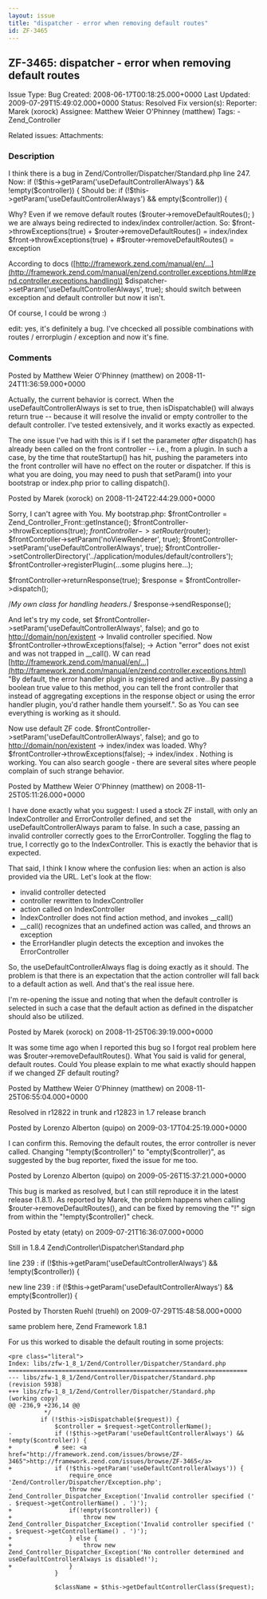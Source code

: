 ```yaml
---
layout: issue
title: "dispatcher - error when removing default routes"
id: ZF-3465
---
```


ZF-3465: dispatcher - error when removing default routes
--------------------------------------------------------

 Issue Type: Bug Created: 2008-06-17T00:18:25.000+0000 Last Updated: 2009-07-29T15:49:02.000+0000 Status: Resolved Fix version(s): 
 Reporter:  Marek (xorock)  Assignee:  Matthew Weier O'Phinney (matthew)  Tags: - Zend\_Controller
 
 Related issues: 
 Attachments: 
### Description

I think there is a bug in Zend/Controller/Dispatcher/Standard.php line 247. Now: if (!$this->getParam('useDefaultControllerAlways') && !empty($controller)) { Should be: if (!$this->getParam('useDefaultControllerAlways') && empty($controller)) {

Why? Even if we remove default routes ($router->removeDefaultRoutes(); ) we are always being redirected to index/index controller/action. So: $front->throwExceptions(true) + $router->removeDefaultRoutes() = index/index $front->throwExceptions(true) + #$router->removeDefaultRoutes() = exception

According to docs ([http://framework.zend.com/manual/en/…](http://framework.zend.com/manual/en/zend.controller.exceptions.html#zend.controller.exceptions.handling)) $dispatcher->setParam('useDefaultControllerAlways', true); should switch between exception and default controller but now it isn't.

Of course, I could be wrong :)

edit: yes, it's definitely a bug. I've chcecked all possible combinations with routes / errorplugin / exception and now it's fine.

 

 

### Comments

Posted by Matthew Weier O'Phinney (matthew) on 2008-11-24T11:36:59.000+0000

Actually, the current behavior is correct. When the useDefaultControllerAlways is set to true, then isDispatchable() will always return true -- because it will resolve the invalid or empty controller to the default controller. I've tested extensively, and it works exactly as expected.

The one issue I've had with this is if I set the parameter _after_ dispatch() has already been called on the front controller -- i.e., from a plugin. In such a case, by the time that routeStartup() has hit, pushing the parameters into the front controller will have no effect on the router or dispatcher. If this is what you are doing, you may need to push that setParam() into your bootstrap or index.php prior to calling dispatch().

 

 

Posted by Marek (xorock) on 2008-11-24T22:44:29.000+0000

Sorry, I can't agree with You. My bootstrap.php: $frontController = Zend\_Controller\_Front::getInstance(); $frontController->throwExceptions(true); $frontController->setRouter($router); $frontController->setParam('noViewRenderer', true); $frontController->setParam('useDefaultControllerAlways', true); $frontController->setControllerDirectory('../application/modules/default/controllers'); $frontController->registerPlugin(...some plugins here...);

$frontController->returnResponse(true); $response = $frontController->dispatch();

/_My own class for handling headers._/ $response->sendResponse();

And let's try my code, set $frontController->setParam('useDefaultControllerAlways', false); and go to <http://domain/non/existent> -> Invalid controller specified. Now $frontController->throwExceptions(false); -> Action "error" does not exist and was not trapped in \_\_call(). W can read [http://framework.zend.com/manual/en/…](http://framework.zend.com/manual/en/zend.controller.exceptions.html) "By default, the error handler plugin is registered and active...By passing a boolean true value to this method, you can tell the front controller that instead of aggregating exceptions in the response object or using the error handler plugin, you'd rather handle them yourself.". So as You can see everything is working as it should.

Now use default ZF code. $frontController->setParam('useDefaultControllerAlways', false); and go to <http://domain/non/existent> -> index/index was loaded. Why? $frontController->throwExceptions(false); -> index/index . Nothing is working. You can also search google - there are several sites where people complain of such strange behavior.

 

 

Posted by Matthew Weier O'Phinney (matthew) on 2008-11-25T05:11:26.000+0000

I have done exactly what you suggest: I used a stock ZF install, with only an IndexController and ErrorController defined, and set the useDefaultControllerAlways param to false. In such a case, passing an invalid controller correctly goes to the ErrorController. Toggling the flag to true, I correctly go to the IndexController. This is exactly the behavior that is expected.

That said, I think I know where the confusion lies: when an action is also provided via the URL. Let's look at the flow:

- invalid controller detected
- controller rewritten to IndexController
- action called on IndexController
- IndexController does not find action method, and invokes \_\_call()
- \_\_call() recognizes that an undefined action was called, and throws an exception
- the ErrorHandler plugin detects the exception and invokes the ErrorController

So, the useDefaultControllerAlways flag is doing exactly as it should. The problem is that there is an expectation that the action controller will fall back to a default action as well. And that's the real issue here.

I'm re-opening the issue and noting that when the default controller is selected in such a case that the default action as defined in the dispatcher should also be utilized.

 

 

Posted by Marek (xorock) on 2008-11-25T06:39:19.000+0000

It was some time ago when I reported this bug so I forgot real problem here was $router->removeDefaultRoutes(). What You said is valid for general, default routes. Could You please explain to me what exactly should happen if we changed ZF default routing?

 

 

Posted by Matthew Weier O'Phinney (matthew) on 2008-11-25T06:55:04.000+0000

Resolved in r12822 in trunk and r12823 in 1.7 release branch

 

 

Posted by Lorenzo Alberton (quipo) on 2009-03-17T04:25:19.000+0000

I can confirm this. Removing the default routes, the error controller is never called. Changing "!empty($controller)" to "empty($controller)", as suggested by the bug reporter, fixed the issue for me too.

 

 

Posted by Lorenzo Alberton (quipo) on 2009-05-26T15:37:21.000+0000

This bug is marked as resolved, but I can still reproduce it in the latest release (1.8.1). As reported by Marek, the problem happens when calling $router->removeDefaultRoutes(), and can be fixed by removing the "!" sign from within the "!empty($controller)" check.

 

 

Posted by etaty (etaty) on 2009-07-21T16:36:07.000+0000

Still in 1.8.4 Zend\\Controller\\Dispatcher\\Standard.php

line 239 : if (!$this->getParam('useDefaultControllerAlways') && !empty($controller)) {

new line 239 : if (!$this->getParam('useDefaultControllerAlways') && empty($controller)) {

 

 

Posted by Thorsten Ruehl (truehl) on 2009-07-29T15:48:58.000+0000

same problem here, Zend Framework 1.8.1

For us this worked to disable the default routing in some projects:

 
    <pre class="literal">
    Index: libs/zfw-1_8_1/Zend/Controller/Dispatcher/Standard.php
    ===================================================================
    --- libs/zfw-1_8_1/Zend/Controller/Dispatcher/Standard.php      (revision 5938)
    +++ libs/zfw-1_8_1/Zend/Controller/Dispatcher/Standard.php      (working copy)
    @@ -236,9 +236,14 @@
              */
             if (!$this->isDispatchable($request)) {
                 $controller = $request->getControllerName();
    -            if (!$this->getParam('useDefaultControllerAlways') && !empty($controller)) {
    +            # see: <a href="http://framework.zend.com/issues/browse/ZF-3465">http://framework.zend.com/issues/browse/ZF-3465</a>
    +            if (!$this->getParam('useDefaultControllerAlways')) {
                     require_once 'Zend/Controller/Dispatcher/Exception.php';
    -                throw new Zend_Controller_Dispatcher_Exception('Invalid controller specified (' . $request->getControllerName() . ')');
    +                if(!empty($controller)) {
    +                    throw new Zend_Controller_Dispatcher_Exception('Invalid controller specified (' . $request->getControllerName() . ')');
    +                } else {
    +                    throw new Zend_Controller_Dispatcher_Exception('No controller determined and useDefaultControllerAlways is disabled!');
    +                }
                 }
    
                 $className = $this->getDefaultControllerClass($request);


 

 